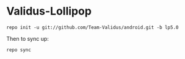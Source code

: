 Validus-Lollipop
================

    repo init -u git://github.com/Team-Validus/android.git -b lp5.0

Then to sync up:

    repo sync
